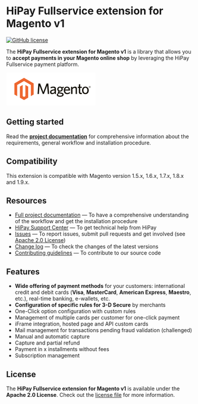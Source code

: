 # HiPay Fullservice extension for Magento v1

[![GitHub license](https://img.shields.io/badge/license-Apache%202-blue.svg)](https://raw.githubusercontent.com/hipay/hipay-wallet-cashout-mirakl-integration/master/LICENSE.md)

The **HiPay Fullservice extension for Magento v1** is a library that allows you to **accept payments in your Magento online shop** by leveraging the HiPay Fullservice payment platform.

![Magento](magento-logo.png)

## Getting started

Read the **[project documentation][doc-home]** for comprehensive information about the requirements, general workflow and installation procedure.

## Compatibility

This extension is compatible with Magento version 1.5.x, 1.6.x, 1.7.x, 1.8.x and 1.9.x.

## Resources
- [Full project documentation][doc-home] — To have a comprehensive understanding of the workflow and get the installation procedure
- [HiPay Support Center][hipay-help] — To get technical help from HiPay
- [Issues][project-issues] — To report issues, submit pull requests and get involved (see [Apache 2.0 License][project-license])
- [Change log][project-changelog] — To check the changes of the latest versions
- [Contributing guidelines][project-contributing] — To contribute to our source code

## Features

- **Wide offering of payment methods** for your customers: international credit and debit cards (**Visa**, **MasterCard**, **American Express**, **Maestro**, etc.), real-time banking, e-wallets, etc.
- **Configuration of specific rules for 3-D Secure** by merchants
- One-Click option configuration with custom rules
- Management of multiple cards per customer for one-click payment
- iFrame integration, hosted page and API custom cards
- Mail management for transactions pending fraud validation (challenged)
- Manual and automatic capture
- Capture and partial refund
- Payment in x installments without fees
- Subscription management

## License

The **HiPay Fullservice extension for Magento v1** is available under the **Apache 2.0 License**. Check out the [license file][project-license] for more information.

[doc-home]: https://developer.hipay.com/doc/hipay-fullservice-sdk-magento1/

[hipay-help]: http://help.hipay.com

[project-issues]: https://github.com/hipay/hipay-fullservice-sdk-magento1/issues
[project-license]: LICENSE.md
[project-changelog]: CHANGELOG.md
[project-contributing]: CONTRIBUTING.md
